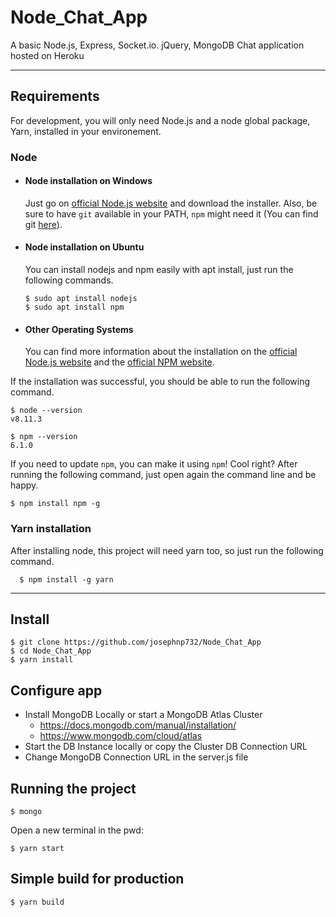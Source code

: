 # Node_Chat_App
A basic Node.js, Express, Socket.io. jQuery, MongoDB Chat application hosted on Heroku 

---
## Requirements

For development, you will only need Node.js and a node global package, Yarn, installed in your environement.

### Node
- #### Node installation on Windows

  Just go on [official Node.js website](https://nodejs.org/) and download the installer.
Also, be sure to have `git` available in your PATH, `npm` might need it (You can find git [here](https://git-scm.com/)).

- #### Node installation on Ubuntu

  You can install nodejs and npm easily with apt install, just run the following commands.

      $ sudo apt install nodejs
      $ sudo apt install npm

- #### Other Operating Systems
  You can find more information about the installation on the [official Node.js website](https://nodejs.org/) and the [official NPM website](https://npmjs.org/).

If the installation was successful, you should be able to run the following command.

    $ node --version
    v8.11.3

    $ npm --version
    6.1.0

If you need to update `npm`, you can make it using `npm`! Cool right? After running the following command, just open again the command line and be happy.

    $ npm install npm -g

###
### Yarn installation
  After installing node, this project will need yarn too, so just run the following command.

      $ npm install -g yarn

---

## Install

    $ git clone https://github.com/josephnp732/Node_Chat_App
    $ cd Node_Chat_App
    $ yarn install

## Configure app

- Install MongoDB Locally or start a MongoDB Atlas Cluster
  - https://docs.mongodb.com/manual/installation/
  - https://www.mongodb.com/cloud/atlas
- Start the DB Instance locally or copy the Cluster DB Connection URL 
- Change MongoDB Connection URL in the server.js file

## Running the project
    $ mongo

Open a new terminal in the pwd:

    $ yarn start

## Simple build for production

    $ yarn build
